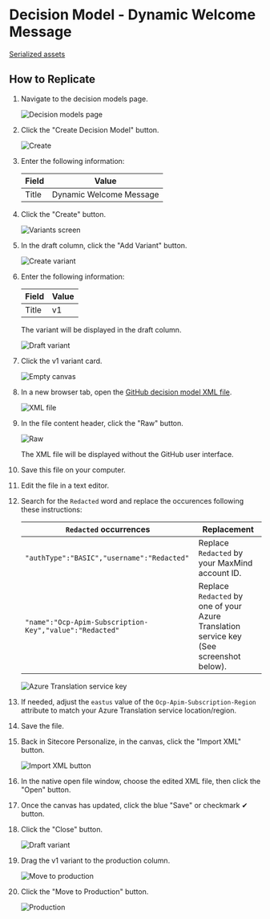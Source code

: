 # Decision Model - Dynamic Welcome Message

[Serialized assets](/demo/experience/personalize/decisioning/decisionModels/Dynamic%20Welcome%20Message)

## How to Replicate

1. Navigate to the decision models page.

   ![Decision models page](/docs/cdp-personalize/decisioning/decisionModels/Decision-models-page.png)

2. Click the "Create Decision Model" button.

   ![Create](/docs/cdp-personalize/decisioning/decisionModels/Create.png)

3. Enter the following information:

   |Field|Value|
   |-|-|
   |Title|Dynamic Welcome Message|

4. Click the "Create" button.

   ![Variants screen](/docs/cdp-personalize/decisioning/decisionModels/Variants.png)

5. In the draft column, click the "Add Variant" button.

   ![Create variant](/docs/cdp-personalize/decisioning/decisionModels/Create-variant.png)

6. Enter the following information:

   |Field|Value|
   |-|-|
   |Title|v1|

   The variant will be displayed in the draft column.

   ![Draft variant](/docs/cdp-personalize/decisioning/decisionModels/Draft-variant.png)

7. Click the v1 variant card.

   ![Empty canvas](/docs/cdp-personalize/decisioning/decisionModels/Empty-canvas.png)

8. In a new browser tab, open the [GitHub decision model XML file](/demo/experience/personalize/decisioning/decisionModels/Dynamic%20Welcome%20Message/v12.1.xml).

   ![XML file](GitHub.png)

9. In the file content header, click the "Raw" button.

   ![Raw](/docs/cdp-personalize/decisioning/decisionModels/Raw.png)

   The XML file will be displayed without the GitHub user interface.

10. Save this file on your computer.
11. Edit the file in a text editor.
12. Search for the `Redacted` word and replace the occurences following these instructions:

    |`Redacted` occurrences|Replacement|
    |-|-|
    |`"authType":"BASIC","username":"Redacted"`|Replace `Redacted` by your MaxMind account ID.|
    |`"name":"Ocp-Apim-Subscription-Key","value":"Redacted"`|Replace `Redacted` by one of your Azure Translation service key (See screenshot below).|

    ![Azure Translation service key](/docs/cdp-personalize/connections/Azure-Translation/Azure-translation-key.png)

13. If needed, adjust the `eastus` value of the `Ocp-Apim-Subscription-Region` attribute to match your Azure Translation service location/region.
14. Save the file.
15. Back in Sitecore Personalize, in the canvas, click the "Import XML" button.

    ![Import XML button](/docs/cdp-personalize/decisioning/decisionModels/Import-XML-button.png)

16. In the native open file window, choose the edited XML file, then click the "Open" button.
17. Once the canvas has updated, click the blue "Save" or checkmark ✔ button.
18. Click the "Close" button.

    ![Draft variant](/docs/cdp-personalize/decisioning/decisionModels/Draft-variant.png)

19. Drag the v1 variant to the production column.

    ![Move to production](/docs/cdp-personalize/decisioning/decisionModels/Move-to-production.png)

20. Click the "Move to Production" button.

    ![Production](/docs/cdp-personalize/decisioning/decisionModels/Production.png)
